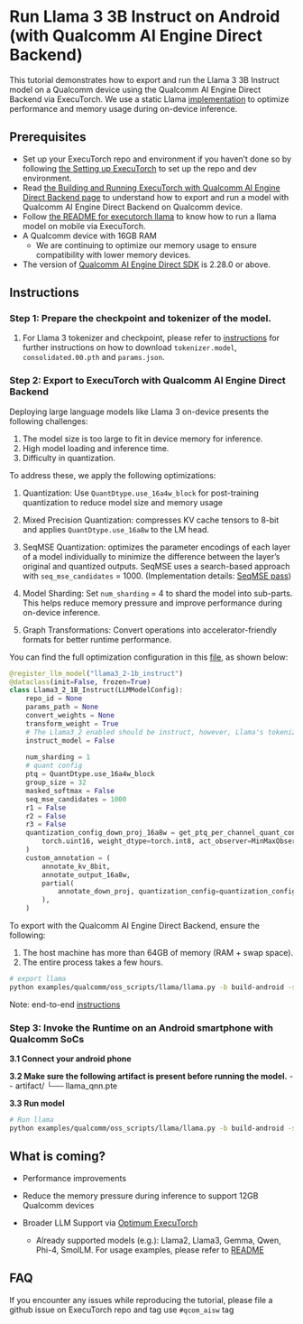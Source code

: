 # Run Llama 3 3B Instruct on Android (with Qualcomm AI Engine Direct Backend)

This tutorial demonstrates how to export and run the Llama 3 3B Instruct model on a Qualcomm device using the Qualcomm AI Engine Direct Backend via ExecuTorch.
We use a static Llama [implementation](https://github.com/pytorch/executorch/blob/main/examples/qualcomm/oss_scripts/llama/model/static_llama.py) to optimize performance and memory usage during on-device inference.

## Prerequisites

- Set up your ExecuTorch repo and environment if you haven’t done so by following [the Setting up ExecuTorch](../getting-started-setup.rst) to set up the repo and dev environment.
- Read [the Building and Running ExecuTorch with Qualcomm AI Engine Direct Backend page](../backends-qualcomm.md) to understand how to export and run a model with Qualcomm AI Engine Direct Backend on Qualcomm device.
- Follow [the README for executorch llama](https://github.com/pytorch/executorch/tree/main/examples/models/llama) to know how to run a llama model on mobile via ExecuTorch.
- A Qualcomm device with 16GB RAM
  - We are continuing to optimize our memory usage to ensure compatibility with lower memory devices.
- The version of [Qualcomm AI Engine Direct SDK](https://developer.qualcomm.com/software/qualcomm-ai-engine-direct-sdk) is 2.28.0 or above.

## Instructions

### Step 1: Prepare the checkpoint and tokenizer of the model.
1. For Llama 3 tokenizer and checkpoint, please refer to [instructions](https://www.llama.com/models/llama-3) for further instructions on how to download `tokenizer.model`, `consolidated.00.pth` and `params.json`.

### Step 2: Export to ExecuTorch with Qualcomm AI Engine Direct Backend
Deploying large language models like Llama 3 on-device presents the following challenges:

1. The model size is too large to fit in device memory for inference.
2. High model loading and inference time.
3. Difficulty in quantization.

To address these, we apply the following optimizations:

1. Quantization: Use `QuantDtype.use_16a4w_block` for post-training quantization to reduce model size and memory usage

2. Mixed Precision Quantization: compresses KV cache tensors to 8-bit and applies `QuantDtype.use_16a8w` to the LM head.

3. SeqMSE Quantization: optimizes the parameter encodings of each layer of a model individually to minimize the difference between the layer’s original and quantized outputs. SeqMSE uses a search-based approach with `seq_mse_candidates` = 1000. (Implementation details: [SeqMSE pass](https://github.com/pytorch/executorch/blob/main/backends/qualcomm/_passes/seq_mse.py))

4. Model Sharding: Set `num_sharding` = 4 to shard the model into sub-parts. This helps reduce memory pressure and improve performance during on-device inference.

5. Graph Transformations: Convert operations into accelerator-friendly formats for better runtime performance.

You can find the full optimization configuration in this [file](https://github.com/pytorch/executorch/blob/main/examples/qualcomm/oss_scripts/llama/__init__.py), as shown below:

``` python
@register_llm_model("llama3_2-1b_instruct")
@dataclass(init=False, frozen=True)
class Llama3_2_1B_Instruct(LLMModelConfig):
    repo_id = None
    params_path = None
    convert_weights = None
    transform_weight = True
    # The Llama3_2 enabled should be instruct, however, Llama's tokenizer does not provide utility to apply chat template.
    instruct_model = False
    
    num_sharding = 1
    # quant config
    ptq = QuantDtype.use_16a4w_block
    group_size = 32
    masked_softmax = False
    seq_mse_candidates = 1000
    r1 = False
    r2 = False
    r3 = False
    quantization_config_down_proj_16a8w = get_ptq_per_channel_quant_config(
        torch.uint16, weight_dtype=torch.int8, act_observer=MinMaxObserver
    )
    custom_annotation = (
        annotate_kv_8bit,
        annotate_output_16a8w,
        partial(
            annotate_down_proj, quantization_config=quantization_config_down_proj_16a8w
        ),
    )
```


To export with the Qualcomm AI Engine Direct Backend, ensure the following:

1. The host machine has more than 64GB of memory (RAM + swap space).
2. The entire process takes a few hours.

```bash
# export llama
python examples/qualcomm/oss_scripts/llama/llama.py -b build-android -s ${SERIAL_NUM} -m ${SOC_MODEL} --checkpoint consolidated.00.pth --params params.json --tokenizer_model tokenizer.model --decoder_model llama3_2-3b_instruct --model_mode kv --max_seq_len 1024 --prompt "I would like to learn python, could you teach me with a simple example?" --tasks wikitext --limit 1 --compile_only
```
Note: end-to-end [instructions](https://github.com/pytorch/executorch/blob/main/examples/qualcomm/oss_scripts/llama/README.md)

### Step 3: Invoke the Runtime on an Android smartphone with Qualcomm SoCs
**3.1 Connect your android phone**

**3.2 Make sure the following artifact is present before running the model.**
-- artifact/
   └── llama_qnn.pte

**3.3 Run model**
```bash
# Run llama
python examples/qualcomm/oss_scripts/llama/llama.py -b build-android -s ${SERIAL_NUM} -m ${SOC_MODEL} --checkpoint consolidated.00.pth --params params.json --tokenizer_model tokenizer.model --decoder_model llama3_2-3b_instruct --model_mode kv --max_seq_len 1024 --prompt "I would like to learn python, could you teach me with a simple example?" --tasks wikitext --limit 1 --pre_gen_pte ${PATH_TO_ARTIFACT}
```

## What is coming?
- Performance improvements
- Reduce the memory pressure during inference to support 12GB Qualcomm devices
- Broader LLM Support via [Optimum ExecuTorch](https://github.com/huggingface/optimum-executorch?tab=readme-ov-file#llms-large-language-models)

  - Already supported models (e.g.): Llama2, Llama3, Gemma, Qwen, Phi-4, SmolLM. For usage examples, please refer to [README](https://github.com/pytorch/executorch/blob/main/examples/qualcomm/oss_scripts/llama/README.md)

## FAQ

If you encounter any issues while reproducing the tutorial, please file a github
issue on ExecuTorch repo and tag use `#qcom_aisw` tag